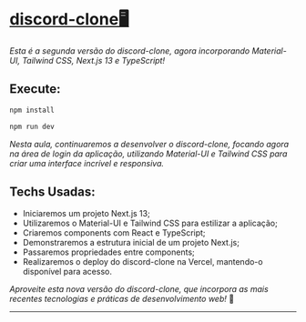 # [discord-clone🖥️](https://discord-clone-app.vercel.app/)

*Esta é a segunda versão do discord-clone, agora incorporando Material-UI, Tailwind CSS, Next.js 13 e TypeScript!*

## Execute:

```bash
npm install
```

```bash
npm run dev
```

*Nesta aula, continuaremos a desenvolver o discord-clone, focando agora na área de login da aplicação, utilizando Material-UI e Tailwind CSS para criar uma interface incrível e responsiva.*

## Techs Usadas:

- Iniciaremos um projeto Next.js 13;
- Utilizaremos o Material-UI e Tailwind CSS para estilizar a aplicação;
- Criaremos components com React e TypeScript;
- Demonstraremos a estrutura inicial de um projeto Next.js;
- Passaremos propriedades entre components;
- Realizaremos o deploy do discord-clone na Vercel, mantendo-o disponível para acesso.

*Aproveite esta nova versão do discord-clone, que incorpora as mais recentes tecnologias e práticas de desenvolvimento web!* 🚀

---
